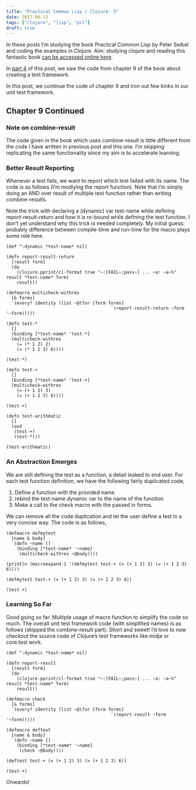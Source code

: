 ```yaml
---
title: "Practical Common Lisp / Clojure: 5"
date: 2017-06-13
tags: ["clojure", "lisp", "pcl"]
draft: true
---
```


In these posts I’m studying the book Practical Common Lisp by Peter Seibel and coding the examples in Clojure. Aim: studying clojure and reading this fantastic book [can be accessed online here](http://www.gigamonkeys.com/book/).

In [part 4](/post/practical_common_lisp_4/) of this post, we saw the code from chapter 9 of the book about creating a test framework.

In this post, we continue the code of chapter 9 and iron out few kinks in our unit test framework.

## Chapter 9 Continued

### Note on combine-result

The code given in the book which uses combine-result is little different from the code I have written in previous post and this one. I’m skipping replicating the same functionality since my aim is to accelerate learning.

### Better Result Reporting

Whenever a test fails, we want to report which test failed with its name. The code is as follows (I’m modiying the report function). Note that I’m simply doing an AND over result of multiple test function rather than writing combine-results.

Note the trick with declaring a (dynamic) var test-name while defining report-result-return and how it is re-bound while defining the test function. I don’t yet understand why this trick is needed completely. My initial guess: probably difference between compile-time and run-time for the macro plays some role here.

    (def ^:dynamic *test-name* nil)

    (defn report-result-return
      [result form]
      (do 
        (clojure.pprint/cl-format true "~:[FAIL~;pass~] ... ~a: ~a~%" result *test-name* form)
        result))

    (defmacro multicheck-withres
      [& forms]
      `(every? identity (list ~@(for [form forms]
                                            `(report-result-return ~form '~form)))))

    (defn test-*
      []
      (binding [*test-name* 'test-*]
      (multicheck-withres
        (= (* 1 2) 2)
        (= (* 1 2 3) 6))))

    (test-*)

    (defn test-+
      []
      (binding [*test-name* 'test-+]
      (multicheck-withres
        (= (+ 1 2) 3)
        (= (+ 1 2 3) 6))))

    (test-+)

    (defn test-arithmatic
      []
      (and
       (test-+)
       (test-*)))

    (test-arithmatic)

### An Abstraction Emerges

We are still defining the test as a function, a detail leaked to end user. For each test function definition, we have the following fairly duplicated code,

1.  Define a function with the provided name
2.  rebind the test-name dynamic var to the name of the function
3.  Make a call to the check macro with the passed in forms.

We can remove all the code duplication and let the user define a test in a very concise way. The code is as follows,

    (defmacro defmytest
      [name & body]
      `(defn ~name []
        (binding [*test-name* '~name]
         (multicheck-withres ~@body))))

    (println (macroexpand-1 '(defmytest test-+ (= (+ 1 2) 3) (= (+ 1 2 3) 6))))

    (defmytest test-+ (= (+ 1 2) 3) (= (+ 1 2 3) 6))

    (test-+)

### Learning So Far

Good going so far. Multiple usage of macro function to simplify the code so much. The overall unit test framework code (with simplified names) is as follows (skipped the combine-result part). Short and sweet! I’d love to now checkout the source code of Clojure’s test frameworks like midje or core.test work.

    (def ^:dynamic *test-name* nil)

    (defn report-result
      [result form]
      (do 
        (clojure.pprint/cl-format true "~:[FAIL~;pass~] ... ~a: ~a~%" result *test-name* form)
        result))

    (defmacro check
      [& forms]
      `(every? identity (list ~@(for [form forms]
                                            `(report-result ~form '~form)))))

    (defmacro deftest
      [name & body]
      `(defn ~name []
        (binding [*test-name* '~name]
         (check ~@body))))

    (deftest test-+ (= (+ 1 2) 3) (= (+ 1 2 3) 6))

    (test-+)

Onwards!
